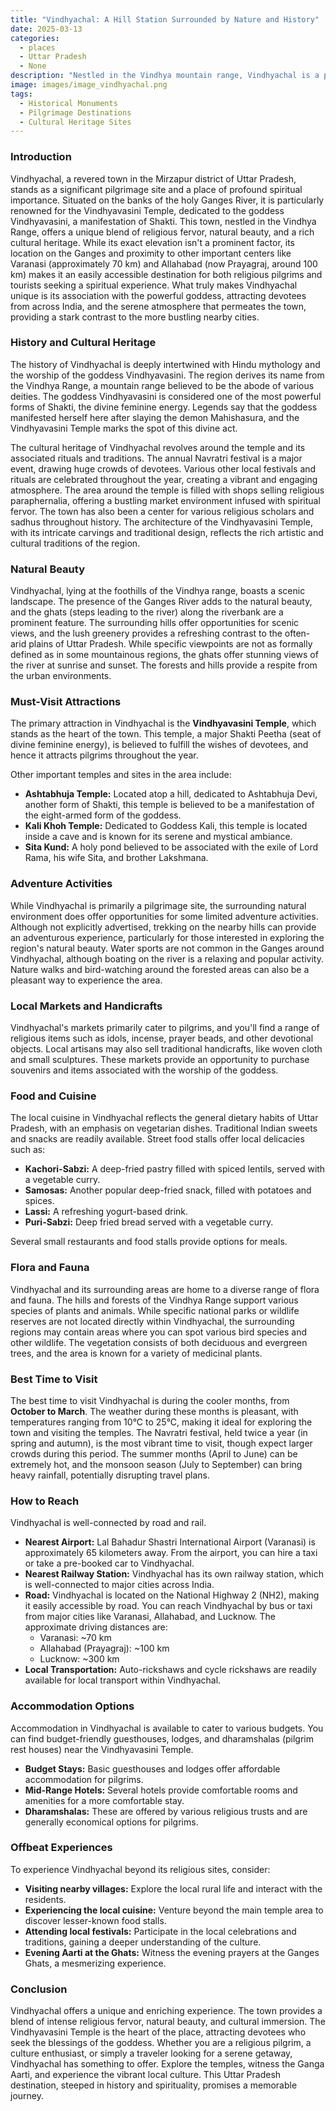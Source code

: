 ```yaml
---
title: "Vindhyachal: A Hill Station Surrounded by Nature and History"
date: 2025-03-13
categories:
  - places
  - Uttar Pradesh
  - None
description: "Nestled in the Vindhya mountain range, Vindhyachal is a picturesque hill station offering stunning views and rich cultural heritage. Known for its serene beauty and ancient temples, it attracts trekkers and history enthusiasts alike."
image: images/image_vindhyachal.png
tags: 
  - Historical Monuments
  - Pilgrimage Destinations
  - Cultural Heritage Sites
---
```



### **Introduction**

Vindhyachal, a revered town in the Mirzapur district of Uttar Pradesh, stands as a significant pilgrimage site and a place of profound spiritual importance. Situated on the banks of the holy Ganges River, it is particularly renowned for the Vindhyavasini Temple, dedicated to the goddess Vindhyavasini, a manifestation of Shakti. This town, nestled in the Vindhya Range, offers a unique blend of religious fervor, natural beauty, and a rich cultural heritage. While its exact elevation isn't a prominent factor, its location on the Ganges and proximity to other important centers like Varanasi (approximately 70 km) and Allahabad (now Prayagraj, around 100 km) makes it an easily accessible destination for both religious pilgrims and tourists seeking a spiritual experience. What truly makes Vindhyachal unique is its association with the powerful goddess, attracting devotees from across India, and the serene atmosphere that permeates the town, providing a stark contrast to the more bustling nearby cities.

### **History and Cultural Heritage**

The history of Vindhyachal is deeply intertwined with Hindu mythology and the worship of the goddess Vindhyavasini. The region derives its name from the Vindhya Range, a mountain range believed to be the abode of various deities. The goddess Vindhyavasini is considered one of the most powerful forms of Shakti, the divine feminine energy. Legends say that the goddess manifested herself here after slaying the demon Mahishasura, and the Vindhyavasini Temple marks the spot of this divine act.

The cultural heritage of Vindhyachal revolves around the temple and its associated rituals and traditions. The annual Navratri festival is a major event, drawing huge crowds of devotees. Various other local festivals and rituals are celebrated throughout the year, creating a vibrant and engaging atmosphere. The area around the temple is filled with shops selling religious paraphernalia, offering a bustling market environment infused with spiritual fervor. The town has also been a center for various religious scholars and sadhus throughout history. The architecture of the Vindhyavasini Temple, with its intricate carvings and traditional design, reflects the rich artistic and cultural traditions of the region.

### **Natural Beauty**

Vindhyachal, lying at the foothills of the Vindhya range, boasts a scenic landscape. The presence of the Ganges River adds to the natural beauty, and the ghats (steps leading to the river) along the riverbank are a prominent feature. The surrounding hills offer opportunities for scenic views, and the lush greenery provides a refreshing contrast to the often-arid plains of Uttar Pradesh.  While specific viewpoints are not as formally defined as in some mountainous regions, the ghats offer stunning views of the river at sunrise and sunset. The forests and hills provide a respite from the urban environments.

### **Must-Visit Attractions**

The primary attraction in Vindhyachal is the **Vindhyavasini Temple**, which stands as the heart of the town.  This temple, a major Shakti Peetha (seat of divine feminine energy), is believed to fulfill the wishes of devotees, and hence it attracts pilgrims throughout the year.

Other important temples and sites in the area include:

*   **Ashtabhuja Temple:** Located atop a hill, dedicated to Ashtabhuja Devi, another form of Shakti, this temple is believed to be a manifestation of the eight-armed form of the goddess.
*   **Kali Khoh Temple:** Dedicated to Goddess Kali, this temple is located inside a cave and is known for its serene and mystical ambiance.
*   **Sita Kund:** A holy pond believed to be associated with the exile of Lord Rama, his wife Sita, and brother Lakshmana.

### **Adventure Activities**

While Vindhyachal is primarily a pilgrimage site, the surrounding natural environment does offer opportunities for some limited adventure activities. Although not explicitly advertised, trekking on the nearby hills can provide an adventurous experience, particularly for those interested in exploring the region's natural beauty. Water sports are not common in the Ganges around Vindhyachal, although boating on the river is a relaxing and popular activity. Nature walks and bird-watching around the forested areas can also be a pleasant way to experience the area.

### **Local Markets and Handicrafts**

Vindhyachal's markets primarily cater to pilgrims, and you'll find a range of religious items such as idols, incense, prayer beads, and other devotional objects.  Local artisans may also sell traditional handicrafts, like woven cloth and small sculptures. These markets provide an opportunity to purchase souvenirs and items associated with the worship of the goddess.

### **Food and Cuisine**

The local cuisine in Vindhyachal reflects the general dietary habits of Uttar Pradesh, with an emphasis on vegetarian dishes. Traditional Indian sweets and snacks are readily available. Street food stalls offer local delicacies such as:

*   **Kachori-Sabzi:** A deep-fried pastry filled with spiced lentils, served with a vegetable curry.
*   **Samosas:** Another popular deep-fried snack, filled with potatoes and spices.
*   **Lassi:** A refreshing yogurt-based drink.
*   **Puri-Sabzi:** Deep fried bread served with a vegetable curry.

Several small restaurants and food stalls provide options for meals.

### **Flora and Fauna**

Vindhyachal and its surrounding areas are home to a diverse range of flora and fauna. The hills and forests of the Vindhya Range support various species of plants and animals. While specific national parks or wildlife reserves are not located directly within Vindhyachal, the surrounding regions may contain areas where you can spot various bird species and other wildlife. The vegetation consists of both deciduous and evergreen trees, and the area is known for a variety of medicinal plants.

### **Best Time to Visit**

The best time to visit Vindhyachal is during the cooler months, from **October to March**. The weather during these months is pleasant, with temperatures ranging from 10°C to 25°C, making it ideal for exploring the town and visiting the temples. The Navratri festival, held twice a year (in spring and autumn), is the most vibrant time to visit, though expect larger crowds during this period. The summer months (April to June) can be extremely hot, and the monsoon season (July to September) can bring heavy rainfall, potentially disrupting travel plans.

### **How to Reach**

Vindhyachal is well-connected by road and rail.

*   **Nearest Airport:** Lal Bahadur Shastri International Airport (Varanasi) is approximately 65 kilometers away. From the airport, you can hire a taxi or take a pre-booked car to Vindhyachal.
*   **Nearest Railway Station:** Vindhyachal has its own railway station, which is well-connected to major cities across India.
*   **Road:** Vindhyachal is located on the National Highway 2 (NH2), making it easily accessible by road. You can reach Vindhyachal by bus or taxi from major cities like Varanasi, Allahabad, and Lucknow. The approximate driving distances are:
    *   Varanasi: ~70 km
    *   Allahabad (Prayagraj): ~100 km
    *   Lucknow: ~300 km
*   **Local Transportation:** Auto-rickshaws and cycle rickshaws are readily available for local transport within Vindhyachal.

### **Accommodation Options**

Accommodation in Vindhyachal is available to cater to various budgets. You can find budget-friendly guesthouses, lodges, and dharamshalas (pilgrim rest houses) near the Vindhyavasini Temple. 

*   **Budget Stays:** Basic guesthouses and lodges offer affordable accommodation for pilgrims.
*   **Mid-Range Hotels:** Several hotels provide comfortable rooms and amenities for a more comfortable stay.
*   **Dharamshalas:** These are offered by various religious trusts and are generally economical options for pilgrims.

### **Offbeat Experiences**

To experience Vindhyachal beyond its religious sites, consider:

*   **Visiting nearby villages:** Explore the local rural life and interact with the residents.
*   **Experiencing the local cuisine:** Venture beyond the main temple area to discover lesser-known food stalls.
*   **Attending local festivals:** Participate in the local celebrations and traditions, gaining a deeper understanding of the culture.
*   **Evening Aarti at the Ghats:** Witness the evening prayers at the Ganges Ghats, a mesmerizing experience.

### **Conclusion**

Vindhyachal offers a unique and enriching experience. The town provides a blend of intense religious fervor, natural beauty, and cultural immersion. The Vindhyavasini Temple is the heart of the place, attracting devotees who seek the blessings of the goddess. Whether you are a religious pilgrim, a culture enthusiast, or simply a traveler looking for a serene getaway, Vindhyachal has something to offer. Explore the temples, witness the Ganga Aarti, and experience the vibrant local culture. This Uttar Pradesh destination, steeped in history and spirituality, promises a memorable journey. 


